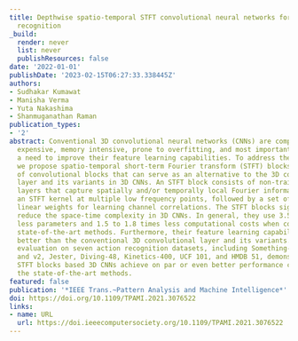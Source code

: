 ```yaml
---
title: Depthwise spatio-temporal STFT convolutional neural networks for human action
  recognition
_build:
  render: never
  list: never
  publishResources: false
date: '2022-01-01'
publishDate: '2023-02-15T06:27:33.338445Z'
authors:
- Sudhakar Kumawat
- Manisha Verma
- Yuta Nakashima
- Shanmuganathan Raman
publication_types:
- '2'
abstract: Conventional 3D convolutional neural networks (CNNs) are computationally
  expensive, memory intensive, prone to overfitting, and most importantly, there is
  a need to improve their feature learning capabilities. To address these issues,
  we propose spatio-temporal short-term Fourier transform (STFT) blocks, a new class
  of convolutional blocks that can serve as an alternative to the 3D convolutional
  layer and its variants in 3D CNNs. An STFT block consists of non-trainable convolution
  layers that capture spatially and/or temporally local Fourier information using
  an STFT kernel at multiple low frequency points, followed by a set of trainable
  linear weights for learning channel correlations. The STFT blocks significantly
  reduce the space-time complexity in 3D CNNs. In general, they use 3.5 to 4.5 times
  less parameters and 1.5 to 1.8 times less computational costs when compared to the
  state-of-the-art methods. Furthermore, their feature learning capabilities are significantly
  better than the conventional 3D convolutional layer and its variants. Our extensive
  evaluation on seven action recognition datasets, including Something-Something v1
  and v2, Jester, Diving-48, Kinetics-400, UCF 101, and HMDB 51, demonstrate that
  STFT blocks based 3D CNNs achieve on par or even better performance compared to
  the state-of-the-art methods.
featured: false
publication: '*IEEE Trans.~Pattern Analysis and Machine Intelligence*'
doi: https://doi.org/10.1109/TPAMI.2021.3076522
links:
- name: URL
  url: https://doi.ieeecomputersociety.org/10.1109/TPAMI.2021.3076522
---
```


